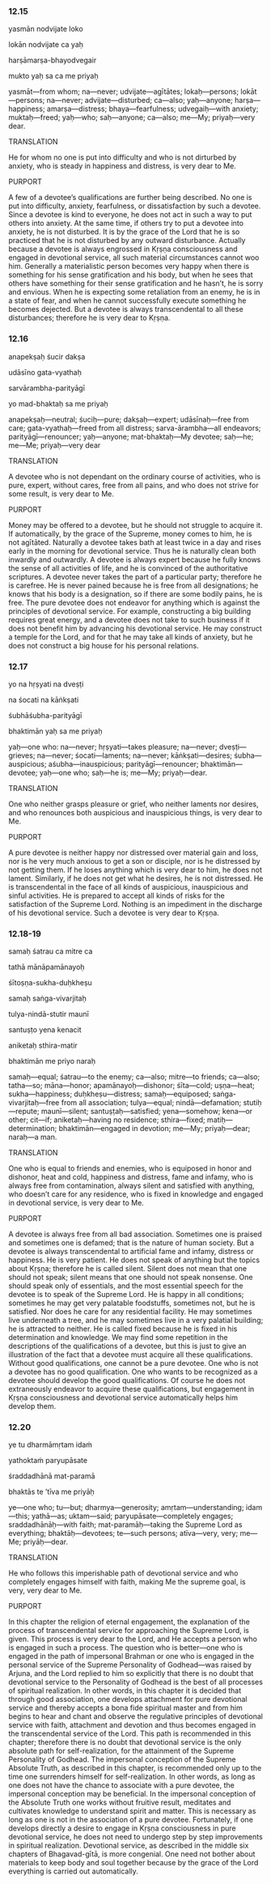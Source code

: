 ### 12.15


yasmān nodvijate loko

lokān nodvijate ca yaḥ

harṣāmarṣa-bhayodvegair

mukto yaḥ sa ca me priyaḥ

yasmāt—from whom; na—never; udvijate—agītātes; lokaḥ—persons; lokāt—persons;
na—never; advijate—disturbed; ca—also; yaḥ—anyone; harṣa—happiness;
amarṣa—distress; bhaya—fearfulness; udvegaiḥ—with anxiety; muktaḥ—freed;
yaḥ—who; saḥ—anyone; ca—also; me—My; priyaḥ—very dear.

TRANSLATION

He for whom no one is put into difficulty and who is not dirturbed by anxiety,
who is steady in happiness and distress, is very dear to Me.

PURPORT

A few of a devotee’s qualifications are further being described. No one is put
into difficulty, anxiety, fearfulness, or dissatisfaction by such a devotee.
Since a devotee is kind to everyone, he does not act in such a way to put others
into anxiety. At the same time, if others try to put a devotee into anxiety, he
is not disturbed. It is by the grace of the Lord that he is so practiced that he
is not disturbed by any outward disturbance. Actually because a devotee is
always engrossed in Kṛṣṇa consciousness and engaged in devotional service, all
such material circumstances cannot woo him. Generally a materialistic person
becomes very happy when there is something for his sense gratification and his
body, but when he sees that others have something for their sense gratification
and he hasn’t, he is sorry and envious. When he is expecting some retaliation
from an enemy, he is in a state of fear, and when he cannot successfully execute
something he becomes dejected. But a devotee is always transcendental to all
these disturbances; therefore he is very dear to Kṛṣṇa.

### 12.16


anapekṣaḥ śucir dakṣa

udāsīno gata-vyathaḥ

sarvārambha-parityāgī

yo mad-bhaktaḥ sa me priyaḥ

anapekṣaḥ—neutral; śuciḥ—pure; dakṣaḥ—expert; udāsīnaḥ—free from care;
gata-vyathaḥ—freed from all distress; sarva-ārambha—all endeavors;
parityāgī—renouncer; yaḥ—anyone; mat-bhaktaḥ—My devotee; saḥ—he; me—Me;
priyaḥ—very dear

TRANSLATION

A devotee who is not dependant on the ordinary course of activities, who is
pure, expert, without cares, free from all pains, and who does not strive for
some result, is very dear to Me.

PURPORT

Money may be offered to a devotee, but he should not struggle to acquire it. If
automatically, by the grace of the Supreme, money comes to him, he is not
agītāted. Naturally a devotee takes bath at least twice in a day and rises early
in the morning for devotional service. Thus he is naturally clean both inwardly
and outwardly. A devotee is always expert because he fully knows the sense of
all activities of life, and he is convinced of the authoritative scriptures. A
devotee never takes the part of a particular party; therefore he is carefree. He
is never pained because he is free from all designations; he knows that his body
is a designation, so if there are some bodily pains, he is free. The pure
devotee does not endeavor for anything which is against the principles of
devotional service. For example, constructing a big building requires great
energy, and a devotee does not take to such business if it does not benefit him
by advancing his devotional service. He may construct a temple for the Lord, and
for that he may take all kinds of anxiety, but he does not construct a big house
for his personal relations.

### 12.17


yo na hṛṣyati na dveṣṭi

na śocati na kāṅkṣati

śubhāśubha-parityāgī

bhaktimān yaḥ sa me priyaḥ

yaḥ—one who: na—never; hṛṣyati—takes pleasure; na—never; dveṣṭi—grieves;
na—never; śocati—laments; na—never; kāṅkṣati—desires; śubha—auspicious;
aśubha—inauspicious; parityāgī—renouncer; bhaktimān—devotee; yaḥ—one who; saḥ—he
is; me—My; priyaḥ—dear.

TRANSLATION

One who neither grasps pleasure or grief, who neither laments nor desires, and
who renounces both auspicious and inauspicious things, is very dear to Me.

PURPORT

A pure devotee is neither happy nor distressed over material gain and loss, nor
is he very much anxious to get a son or disciple, nor is he distressed by not
getting them. If he loses anything which is very dear to him, he does not
lament. Similarly, if he does not get what he desires, he is not distressed. He
is transcendental in the face of all kinds of auspicious, inauspicious and
sinful activities. He is prepared to accept all kinds of risks for the
satisfaction of the Supreme Lord. Nothing is an impediment in the discharge of
his devotional service. Such a devotee is very dear to Kṛṣṇa.

### 12.18-19


samaḥ śatrau ca mitre ca

tathā mānāpamānayoḥ

śītoṣṇa-sukha-duḥkheṣu

samaḥ saṅga-vivarjitaḥ

tulya-nindā-stutir maunī

santuṣṭo yena kenacit

aniketaḥ sthira-matir

bhaktimān me priyo naraḥ

samaḥ—equal; śatrau—to the enemy; ca—also; mitre—to friends; ca—also; tatha—so;
māna—honor; apamānayoḥ—dishonor; śīta—cold; uṣṇa—heat; sukha—happiness;
duḥkheṣu—distress; samaḥ—equiposed; saṅga-vivarjitaḥ—free from all association;
tulya—equal; nindā—defamation; stutiḥ—repute; maunī—silent; santuṣṭaḥ—satisfied;
yena—somehow; kena—or other; cit—if; aniketaḥ—having no residence; sthira—fixed;
matiḥ—determination; bhaktimān—engaged in devotion; me—My; priyaḥ—dear; naraḥ—a
man.

TRANSLATION

One who is equal to friends and enemies, who is equiposed in honor and dishonor,
heat and cold, happiness and distress, fame and infamy, who is always free from
contamination, always silent and satisfied with anything, who doesn’t care for
any residence, who is fixed in knowledge and engaged in devotional service, is
very dear to Me.

PURPORT

A devotee is always free from all bad association. Sometimes one is praised and
sometimes one is defamed; that is the nature of human society. But a devotee is
always transcendental to artificial fame and infamy, distress or happiness. He
is very patient. He does not speak of anything but the topics about Kṛṣṇa;
therefore he is called silent. Silent does not mean that one should not speak;
silent means that one should not speak nonsense. One should speak only of
essentials, and the most essential speech for the devotee is to speak of the
Supreme Lord. He is happy in all conditions; sometimes he may get very palatable
foodstuffs, sometimes not, but he is satisfied. Nor does he care for any
residential facility. He may sometimes live underneath a tree, and he may
sometimes live in a very palatial building; he is attracted to neither. He is
called fixed because he is fixed in his determination and knowledge. We may find
some repetition in the descriptions of the qualifications of a devotee, but this
is just to give an illustration of the fact that a devotee must acquire all
these qualifications. Without good qualifications, one cannot be a pure devotee.
One who is not a devotee has no good qualification. One who wants to be
recognized as a devotee should develop the good qualifications. Of course he
does not extraneously endeavor to acquire these qualifications, but engagement
in Kṛṣṇa consciousness and devotional service automatically helps him develop
them.

### 12.20


ye tu dharmāmṛtam idaṁ

yathoktaṁ paryupāsate

śraddadhānā mat-paramā

bhaktās te ’tīva me priyāḥ

ye—one who; tu—but; dharmya—generosity; amṛtam—understanding; idam—this;
yathā—as; uktam—said; paryupāsate—completely engages; sraddadhānāḥ—with faith;
mat-paramāḥ—taking the Supreme Lord as everything; bhaktāḥ—devotees; te—such
persons; atīva—very, very; me—Me; priyāḥ—dear.

TRANSLATION

He who follows this imperishable path of devotional service and who completely
engages himself with faith, making Me the supreme goal, is very, very dear to
Me.

PURPORT

In this chapter the religion of eternal engagement, the explanation of the
process of transcendental service for approaching the Supreme Lord, is given.
This process is very dear to the Lord, and He accepts a person who is engaged in
such a process. The question who is better—one who is engaged in the path of
impersonal Brahman or one who is engaged in the personal service of the Supreme
Personality of Godhead—was raised by Arjuna, and the Lord replied to him so
explicitly that there is no doubt that devotional service to the Personality of
Godhead is the best of all processes of spiritual realization. In other words,
in this chapter it is decided that through good association, one develops
attachment for pure devotional service and thereby accepts a bona fide spiritual
master and from him begins to hear and chant and observe the regulative
principles of devotional service with faith, attachment and devotion and thus
becomes engaged in the transcendental service of the Lord. This path is
recommended in this chapter; therefore there is no doubt that devotional service
is the only absolute path for self-realization, for the attainment of the
Supreme Personality of Godhead. The impersonal conception of the Supreme
Absolute Truth, as described in this chapter, is recommended only up to the time
one surrenders himself for self-realization. In other words, as long as one does
not have the chance to associate with a pure devotee, the impersonal conception
may be beneficial. In the impersonal conception of the Absolute Truth one works
without fruitive result, meditates and cultivates knowledge to understand spirit
and matter. This is necessary as long as one is not in the association of a pure
devotee. Fortunately, if one develops directly a desire to engage in Kṛṣṇa
consciousness in pure devotional service, he does not need to undergo step by
step improvements in spiritual realization. Devotional service, as described in
the middle six chapters of Bhagavad-gītā, is more congenial. One need not bother
about materials to keep body and soul together because by the grace of the Lord
everything is carried out automatically.
